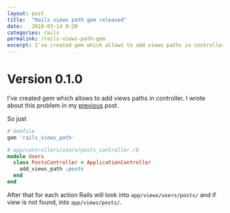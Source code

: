 ```yaml
---
layout: post
title:  "Rails views path gem released"
date:   2016-03-14 0:20
categories: rails
permalink: /rails-views-path-gem
excerpt: I've created gem which allows to add views paths in controller. I wrote about this problem in my previous post...
---
```


# Version 0.1.0

I've created gem which allows to add views paths in controller. I wrote about this problem in my [previous](http://thepry.github.io/rails-controllers-hierarchy-and-views) post.

So just

```ruby
# Gemfile
gem 'rails_views_path'

# app/controllers/users/posts_controller.rb
module Users
  class PostsController < ApplicationController
    add_views_path :posts
  end
end
```
After that for each action Rails will look into `app/views/users/posts/` and if view is not found, into `app/views/posts/`.

